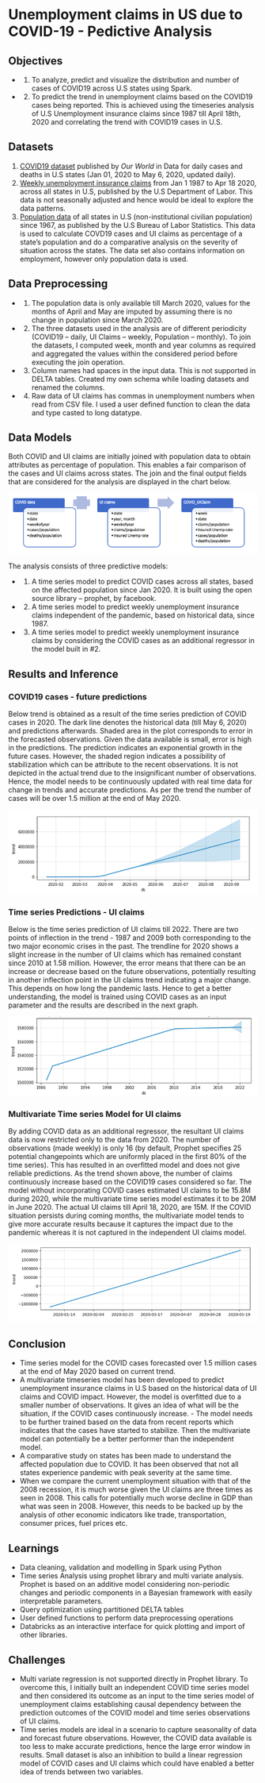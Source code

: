 # Unemployment claims in US due to COVID-19 - Pedictive Analysis

## Objectives

- 1. To analyze, predict and visualize the distribution and number of cases of COVID19 across U.S states using Spark.
- 2. To predict the trend in unemployment claims based on the COVID19 cases being reported. This is achieved using the timeseries analysis of U.S Unemployment insurance claims since 1987 till April 18th, 2020 and correlating the trend with COVID19 cases in U.S.

## Datasets
1. [COVID19 dataset](https://github.com/owid/covid-19-data/tree/master/public/data) published by _Our World_ in Data for daily cases and deaths in U.S states (Jan 01, 2020 to May 6, 2020, updated daily).
2. [Weekly unemployment insurance claims](https://oui.doleta.gov/unemploy/claims.asp) from Jan 1 1987 to Apr 18 2020, across all states in U.S, published by the U.S Department of Labor. This data is not seasonally adjusted and hence would be ideal to explore the data patterns.
3. [Population data](https://www.bls.gov/sae/additional-resources/list-of-published-state-and-metropolitan-area-series/home.htm) of all states in U.S (non-institutional civilian population) since 1967, as published by the U.S Bureau of Labor Statistics. This data is used to calculate COVD19 cases and UI claims as percentage of a state’s population and do a comparative analysis on the severity of situation across the states. The data set also contains information on employment, however only population data is used. 

## Data Preprocessing
- 1. The population data is only available till March 2020, values for the months of April and May are imputed by assuming there is no change in population since March 2020. 
- 2. The three datasets used in the analysis are of different periodicity (COVID19 – daily, UI Claims – weekly, Population – monthly). To join the datasets, I computed week, month and year columns as required and aggregated the values within the considered period before executing the join operation.
- 3. Column names had spaces in the input data. This is not supported in DELTA tables. Created my own schema while loading datasets and renamed the columns.
- 4. Raw data of UI claims has commas in unemployment numbers when read from CSV file. I used a user defined function to clean the data and type casted to long datatype. 

## Data Models
Both COVID and UI claims are initially joined with population data to obtain attributes as percentage of population. This enables a fair comparison of the cases and UI claims across states. The join and the final output fields that are considered for the analysis are displayed in the chart below.

![](results/datamodels.png)

The analysis consists of three predictive models:
- 1. A time series model to predict COVID cases across all states, based on the affected population since Jan 2020. It is built using the open source library – prophet, by facebook.
- 2. A time series model to predict weekly unemployment insurance claims independent of the pandemic, based on historical data, since 1987. 
- 3. A time series model to predict weekly unemployment insurance claims by considering the COVID cases as an additional regressor in the model built in #2.

## Results and Inference

### COVID19 cases - future predictions
Below trend is obtained as a result of the time series prediction of COVID cases in 2020. The dark line denotes the historical data (till May 6, 2020) and predictions afterwards. Shaded area in the plot corresponds to error in the forecasted observations. Given the data available is small, error is high in the predictions. The prediction indicates an exponential growth in the future cases. However, the shaded region indicates a possibility of stabilization which can be attribute to the recent observations. It is not depicted in the actual trend due to the insignificant number of observations. Hence, the model needs to be continuously updated with real time data for change in trends and accurate predictions. As per the trend the number of cases will be over 1.5 million at the end of May 2020. 

![](results/COVIDcases_future_predictions.png)

### Time series Predictions - UI claims
Below is the time series prediction of UI claims till 2022. There are two points of inflection in the trend - 1987 and 2009 both corresponding to the two major economic crises in the past. The trendline for 2020 shows a slight increase in the number of UI claims which has remained constant since 2010 at 1.58 million. However, the error means that there can be an increase or decrease based on the future observations, potentially resulting in another inflection point in the UI claims trend indicating a major change. This depends on how long the pandemic lasts. Hence to get a better understanding, the model is trained using COVID cases as an input parameter and the results are described in the next graph. 
 
![](results/timeseries_ui_claims.png)

### Multivariate Time series Model for UI claims	
By adding COVID data as an additional regressor, the resultant UI claims data is now restricted only to the data from 2020. The number of observations (made weekly) is only 16 (by default, Prophet specifies 25 potential changepoints which are uniformly placed in the first 80% of the time series). This has resulted in an overfitted model and does not give reliable predictions. As the trend shown above, the number of claims continuously increase based on the COVID19 cases considered so far. The model without incorporating COVID cases estimated UI claims to be 15.8M during 2020, while the multivariate time series model estimates it to be 20M in June 2020. The actual UI claims till April 18, 2020, are 15M. If the COVID situation persists during coming months, the multivariate model tends to give more accurate results because it captures the impact due to the pandemic whereas it is not captured in the independent UI claims model.

![](results/multivar_timeseries_ui_claims.png)

## Conclusion
- Time series model for the COVID cases forecasted over 1.5 million cases at the end of May 2020 based on current trend. 
- A multivariate timeseries model has been developed to predict unemployment insurance claims in U.S based on the historical data of UI claims and COVID impact. However, the model is overfitted due to a smaller number of observations. It gives an idea of what will be the situation, if the COVID cases continuously increase. - The model needs to be further trained based on the data from recent reports which indicates that the cases have started to stabilize. Then the multivariate model can potentially be a better performer than the independent model. 
- A comparative study on states has been made to understand the affected population due to COVID. It has been observed that not all states experience pandemic with peak severity at the same time.
- When we compare the current unemployment situation with that of the 2008 recession, it is much worse given the UI claims are three times as seen in 2008. This calls for potentially much worse decline in GDP than what was seen in 2008. However, this needs to be backed up by the analysis of other economic indicators like trade, transportation, consumer prices, fuel prices etc.

## Learnings
- Data cleaning, validation and modelling in Spark using Python
- Time series Analysis using prophet library and multi variate analysis. Prophet is based on an additive model considering non-periodic changes and periodic components in a Bayesian framework with easily interpretable parameters. 	
- Query optimization using partitioned DELTA tables
- User defined functions to perform data preprocessing operations
- Databricks as an interactive interface for quick plotting and import of other libraries. 

## Challenges

- Multi variate regression is not supported directly in Prophet library. To overcome this, I initially built an independent COVID time series model and then considered its outcome as an input to the time series model of unemployment claims establishing causal dependency between the prediction outcomes of the COVID model and time series observations of UI claims.  
- Time series models are ideal in a scenario to capture seasonality of data and forecast future observations. However, the COVID data available is too less to make accurate predictions, hence the large error window in results. Small dataset is also an inhibition to build a linear regression model of COVID cases and UI claims which could have enabled a better idea of trends between two variables. 

 <!--- 
## Description of Datasets
### COVID cases:
- Duration of the data: January 2020 to May 2020
- Source: Public COVID19 dataset published by Our World in Data
- Fields:
	- Date: Date corresponding to the entry
	- State: State/province of the US 
	- Cases: Number of Corona virus cases recorded on the given day and given state
	- Deaths: Number of deaths occurred due to Corona virus cases on the given day and state
### Unemployment Insurance Claims data:
- Duration of the data: January 1976 to March 2020
- Source: US department of Labor
- Fields:
	- State: State corresponding to the entry
	- Filed Week ended: Week when the claim is filed
	- Initial Claims: The number of new claims in the current week
	- Continued Claims: Number of claims that are being carried forward from previous week
	- Reflected Week Ended: The week from which the continued claims are carried forward (i.e. the previous week)
	- Covered Employment: Number of employers that are insured
	- Insured Unemployment rate: Rate of insured unemployed population
### Population Data:
- Duration of the data: January 1976 to March 2020
- Source: US Bureau of Labor Statistics
- Fields:
	- Year, Month: Year and month corresponding to the entry
	- State: State corresponding to the entry
	- Population: Population in the given state in the given month, year
 ---!>
